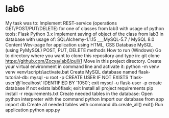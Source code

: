 # lab6
My task was to: Implement REST-service (operations GET/POST/PUT/DELETE) for one of classes from lab3 with usage of python tools: Flask Python 3.x Implement saving of object of the class from lab3 in database with usage of: SQLAlchemy-1.1.15 ___MySQL-5.7 / MySQL 8.0 Content Wev-page for application using HTML, CSS Database MySQL (using PyMySQL) POST, PUT, DELETE methods How to run (Windows) Go to directory where you want to clone this repository and type in: git clone https://github.com/Zocya/lab6/pull/1 Move in this project directory. Create your virtual environment in command line and activate it: python -m venv venv venv\scripts\activate.bat Create MySQL database named flask-tutorial-db: mysql -u root -p CREATE USER IF NOT EXISTS 'flask-user'@'localhost' IDENTIFIED BY '1050'; exit mysql -u flask-user -p create database if not exists lab6flask; exit Install all project requirements pip install -r requirements.txt Create needed tables in the database: Open python interpreter with the command python Import our database from app import db Create all needed tables with command db.create_all() exit() Run application python app.py
